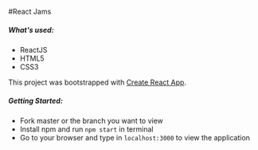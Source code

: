#React Jams

##### What's used:
* ReactJS
* HTML5
* CSS3

This project was bootstrapped with [Create React App](https://github.com/facebookincubator/create-react-app).

##### Getting Started:
* Fork master or the branch you want to view
* Install npm and run `npm start` in terminal
* Go to your browser and type in `localhost:3000` to view the application
